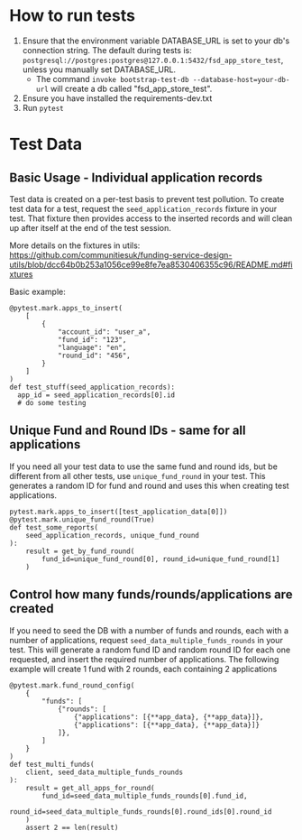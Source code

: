 # How to run tests

1. Ensure that the environment variable DATABASE_URL is set to your db's connection string. The default during tests is:
   `postgresql://postgres:postgres@127.0.0.1:5432/fsd_app_store_test`, unless you manually set DATABASE_URL.
   - The command `invoke bootstrap-test-db --database-host=your-db-url` will create a db called "fsd_app_store_test".
2. Ensure you have installed the requirements-dev.txt
3. Run `pytest`

# Test Data
## Basic Usage - Individual application records
Test data is created on a per-test basis to prevent test pollution. To create test data for a test, request the `seed_application_records` fixture in your test. That fixture then provides access to the inserted records and will clean up after itself at the end of the test session.

More details on the fixtures in utils: https://github.com/communitiesuk/funding-service-design-utils/blob/dcc64b0b253a1056ce99e8fe7ea8530406355c96/README.md#fixtures

Basic example:

    @pytest.mark.apps_to_insert(
        [
            {
                "account_id": "user_a",
                "fund_id": "123",
                "language": "en",
                "round_id": "456",
            }
        ]
    )
    def test_stuff(seed_application_records):
      app_id = seed_application_records[0].id
      # do some testing

## Unique Fund and Round IDs - same for all applications
If you need all your test data to use the same fund and round ids, but be different from all other tests, use `unique_fund_round` in your test. This generates a random ID for fund and round and uses this when creating test applications.

    pytest.mark.apps_to_insert([test_application_data[0]])
    @pytest.mark.unique_fund_round(True)
    def test_some_reports(
        seed_application_records, unique_fund_round
    ):
        result = get_by_fund_round(
            fund_id=unique_fund_round[0], round_id=unique_fund_round[1]
        )

## Control how many funds/rounds/applications are created
If you need to seed the DB with a number of funds and rounds, each with a number of applications, request `seed_data_multiple_funds_rounds` in your test. This will generate a random fund ID and random round ID for each one requested, and insert the required number of applications. The following example will create 1 fund with 2 rounds, each containing 2 applications

    @pytest.mark.fund_round_config(
        {
            "funds": [
                {"rounds": [
                    {"applications": [{**app_data}, {**app_data}]},
                    {"applications": [{**app_data}, {**app_data}]}
                ]},
            ]
        }
    )
    def test_multi_funds(
        client, seed_data_multiple_funds_rounds
    ):
        result = get_all_apps_for_round(
            fund_id=seed_data_multiple_funds_rounds[0].fund_id,
            round_id=seed_data_multiple_funds_rounds[0].round_ids[0].round_id
        )
        assert 2 == len(result)
